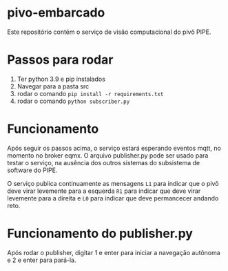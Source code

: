 # pivo-embarcado

Este repositório contém o serviço de visão computacional do pivô PIPE.

# Passos para rodar

1. Ter python 3.9 e pip instalados 
2. Navegar para a pasta src
3. rodar o comando `pip install -r requirements.txt`
4. rodar o comando `python subscriber.py`

# Funcionamento

Após seguir os passos acima, o serviço estará esperando eventos mqtt, no momento no broker eqmx. O arquivo publisher.py pode ser usado para testar o serviço, na ausência dos outros sistemas do subsistema de software do PIPE.

O serviço publica continuamente as mensagens `L1` para indicar que o pivô deve virar levemente para a esquerda `R1` para indicar que deve virar levemente para a direita e `L0` para indicar que deve permancecer andando reto.

# Funcionamento do publisher.py

Após rodar o publisher, digitar 1 e enter para iniciar a navegação autônoma e 2 e enter para pará-la.
